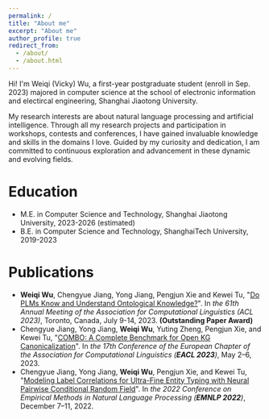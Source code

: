 ```yaml
---
permalink: /
title: "About me"
excerpt: "About me"
author_profile: true
redirect_from: 
  - /about/
  - /about.html
---
```


Hi! I'm Weiqi (Vicky) Wu, a first-year postgraduate student (enroll in Sep. 2023) majored in computer science at the school of electronic information and electircal engineering, Shanghai Jiaotong University.

My research interests are about natural language processing and artificial intelligence. Through all my research projects and participation in workshops, contests and conferences, I have gained invaluable knowledge and skills in the domains I love. Guided by my curiosity and dedication, I am committed to continuous exploration and advancement in these dynamic and evolving fields.

Education
======
* M.E. in Computer Science and Technology, Shanghai Jiaotong University, 2023-2026 (estimated)
* B.E. in Computer Science and Technology, ShanghaiTech University, 2019-2023

# Publications

- **Weiqi Wu**, Chengyue Jiang, Yong Jiang, Pengjun Xie and Kewei Tu, "[Do PLMs Know and Understand Ontological Knowledge?](https://aclanthology.org/2023.acl-long.173.pdf)". In *the 61th Annual Meeting of the Association for Computational Linguistics (ACL 2023)*, Toronto, Canada, July 9-14, 2023. **(Outstanding Paper Award)**
- Chengyue Jiang, Yong Jiang, **Weiqi Wu**, Yuting Zheng, Pengjun Xie, and Kewei Tu, "[COMBO: A Complete Benchmark for Open KG Canonicalization](https://aclanthology.org/2023.eacl-main.26.pdf)". In *the 17th Conference of the European Chapter of the Association for Computational Linguistics (**EACL 2023**)*, May 2–6, 2023.
- Chengyue Jiang, Yong Jiang, **Weiqi Wu**, Pengjun Xie, and Kewei Tu, "[Modeling Label Correlations for Ultra-Fine Entity Typing with Neural Pairwise Conditional Random Field](https://aclanthology.org/2022.emnlp-main.747.pdf)". In *the 2022 Conference on Empirical Methods in Natural Language Processing (**EMNLP 2022**)*, December 7–11, 2022.
